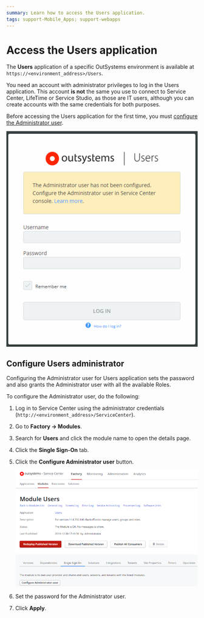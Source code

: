 ```yaml
---
summary: Learn how to access the Users application.
tags: support-Mobile_Apps; support-webapps
---
```


# Access the Users application

The **Users** application of a specific OutSystems environment is available at `https://<environment_address>/Users`.

You need an account with administrator privileges to log in the Users application. This account **is not** the same you use to connect to Service Center, LifeTime or Service Studio, as those are IT users, although you can create accounts with the same credentials for both purposes.

Before accessing the Users application for the first time, you must [configure the Administrator user](#configure-users-administrator).

![users first login](images/users-first-login-usr.png)

## Configure Users administrator

Configuring the Administrator user for Users application sets the password and also grants the Administrator user with all the available Roles.

To configure the Administrator user, do the following:

1. Log in to Service Center using the administrator credentials (`http://<environment_address>/ServiceCenter`).

1. Go to **Factory -> Modules**.

1. Search for **Users** and click the module name to open the details page.

1. Click the **Single Sign-On** tab.

1. Click the **Configure Administrator user** button.

    ![configure administrator user](images/users-configure-admin-sc.png)

1. Set the password for the Administrator user.

1. Click **Apply**.
